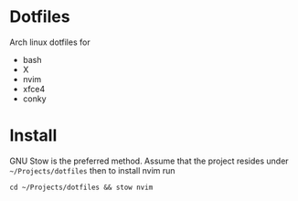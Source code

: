 # Dotfiles

Arch linux dotfiles for

- bash
- X
- nvim
- xfce4
- conky

# Install

GNU Stow is the preferred method. Assume that the project resides under `~/Projects/dotfiles` then to install nvim run

````
cd ~/Projects/dotfiles && stow nvim
````

